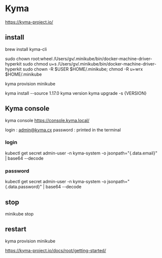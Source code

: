# Kyma

https://kyma-project.io/

## install 
brew install kyma-cli

sudo chown root:wheel /Users/gv/.minikube/bin/docker-machine-driver-hyperkit 
sudo chmod u+s /Users/gv/.minikube/bin/docker-machine-driver-hyperkit 
sudo chown -R $USER $HOME/.minikube; chmod -R u+wrx $HOME/.minikube

kyma provision minikube

kyma install --source 1.17.0
kyma version
kyma upgrade -s {VERSION}

## Kyma console 
kyma console
https://console.kyma.local/

login : admin@kyma.cx
password : printed in the terminal 

### login 
kubectl get secret admin-user -n kyma-system -o jsonpath="{.data.email}"  | base64 --decode

### password 
kubectl get secret admin-user -n kyma-system -o jsonpath="{.data.password}" | base64 --decode

## stop
minikube stop

## restart
kyma provision minikube

https://kyma-project.io/docs/root/getting-started/

